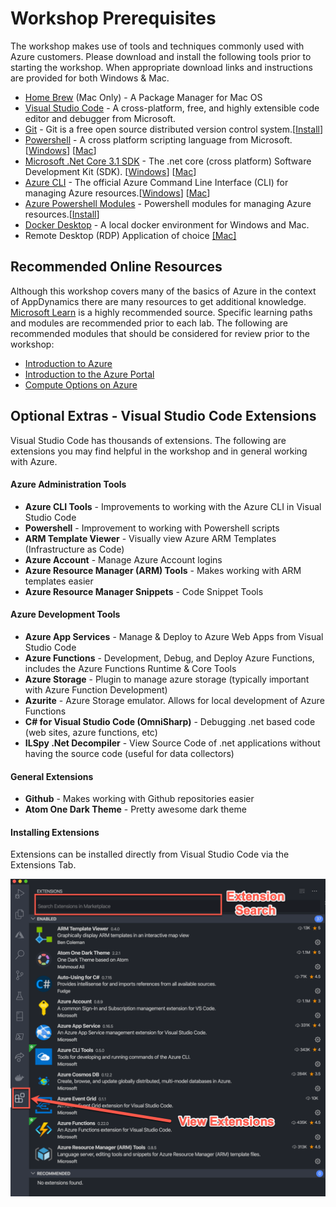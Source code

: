 # Workshop Prerequisites

The workshop makes use of tools and techniques commonly used with Azure customers.  Please download and install the following tools prior to starting the workshop. When appropriate download links and instructions are provided for both Windows & Mac.

* [Home Brew](https://brew.sh/) (Mac Only) - A Package Manager for Mac OS
* [Visual Studio Code](https://code.visualstudio.com/) - A cross-platform, free, and highly extensible code editor and debugger from Microsoft.
* [Git](https://git-scm.com) - Git is a free open source distributed version control system.[[Install](https://git-scm.com)]
* [Powershell](https://docs.microsoft.com/en-us/powershell/scripting/overview?view=powershell-7) - A cross platform scripting language from Microsoft. [[Windows](https://docs.microsoft.com/en-us/powershell/scripting/install/installing-powershell-core-on-windows?view=powershell-7)] [[Mac](https://docs.microsoft.com/en-us/powershell/scripting/install/installing-powershell-core-on-macos?view=powershell-7)]
* [Microsoft .Net Core 3.1 SDK](https://dotnet.microsoft.com/download/dotnet-core/3.1) - The .net core (cross platform) Software Development Kit (SDK). [[Windows](https://dotnet.microsoft.com/download)] [[Mac](https://dotnet.microsoft.com/download)]
* [Azure CLI](https://docs.microsoft.com/en-us/cli/azure/what-is-azure-cli?view=azure-cli-latest) - The official Azure Command Line Interface (CLI) for managing Azure resources.[[Windows](https://docs.microsoft.com/en-us/cli/azure/install-azure-cli-windows?view=azure-cli-latest)] [[Mac](https://docs.microsoft.com/en-us/cli/azure/install-azure-cli-macos?view=azure-cli-latest)]
* [Azure Powershell Modules](https://docs.microsoft.com/en-us/powershell/azure/?view=azps-3.7.0) - Powershell modules for managing Azure resources.[[Install](https://docs.microsoft.com/en-us/powershell/azure/install-az-ps?view=azps-3.7.0)]
* [Docker Desktop](https://www.docker.com/) - A local docker environment for Windows and Mac.
* Remote Desktop (RDP) Application of choice [[Mac]](https://docs.microsoft.com/en-us/windows-server/remote/remote-desktop-services/clients/remote-desktop-mac)

## Recommended Online Resources

Although this workshop covers many of the basics of Azure in the context of AppDynamics there are many resources to get additional knowledge.  [Microsoft Learn](https://docs.microsoft.com/en-us/learn/) is a highly recommended source.  Specific learning paths and modules are recommended prior to each lab. The following are recommended modules that should be considered for review prior to the workshop:

* [Introduction to Azure](https://docs.microsoft.com/en-us/learn/modules/welcome-to-azure/)
* [Introduction to the Azure Portal](https://docs.microsoft.com/en-us/learn/modules/tour-azure-portal/)
* [Compute Options on Azure](https://docs.microsoft.com/en-us/learn/modules/intro-to-azure-compute/)


## Optional Extras - Visual Studio Code Extensions

Visual Studio Code has thousands of extensions. The following are extensions you may find helpful in the workshop and in general working with Azure.

#### Azure Administration Tools

* **Azure CLI Tools** - Improvements to working with the Azure CLI in Visual Studio Code
* **Powershell** - Improvement to working with Powershell scripts
* **ARM Template Viewer** - Visually view Azure ARM Templates (Infrastructure as Code)
* **Azure Account** - Manage Azure Account logins
* **Azure Resource Manager (ARM) Tools** - Makes working with ARM templates easier
* **Azure Resource Manager Snippets** - Code Snippet Tools

#### Azure Development Tools

* **Azure App Services** - Manage & Deploy to Azure Web Apps from Visual Studio Code
* **Azure Functions** - Development, Debug, and Deploy Azure Functions, includes the Azure Functions Runtime & Core Tools
* **Azure Storage** - Plugin to manage azure storage (typically important with Azure Function Development)
* **Azurite** - Azure Storage emulator. Allows for local development of Azure Functions
* **C# for Visual Studio Code (OmniSharp)** - Debugging .net based code (web sites, azure functions, etc)
* **ILSpy .Net Decompiler** - View Source Code of .net applications without having the source code (useful for data collectors)

#### General Extensions

* **Github** - Makes working with Github repositories easier
* **Atom One Dark Theme** - Pretty awesome dark theme

#### Installing Extensions

Extensions can be installed directly from Visual Studio Code via the Extensions Tab.

![alt text][vsextensions]

[vsextensions]: ../images/prereqs/VS_Code_Extensions.png "Visual Studio Extensions"
